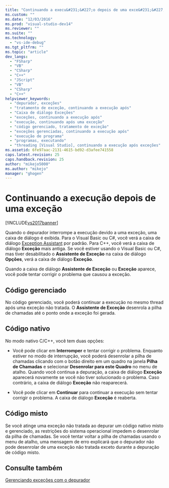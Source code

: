 ```yaml
---
title: "Continuando a execu&#231;&#227;o depois de uma exce&#231;&#227;o | Microsoft Docs"
ms.custom: ""
ms.date: "12/03/2016"
ms.prod: "visual-studio-dev14"
ms.reviewer: ""
ms.suite: ""
ms.technology: 
  - "vs-ide-debug"
ms.tgt_pltfrm: ""
ms.topic: "article"
dev_langs: 
  - "FSharp"
  - "VB"
  - "CSharp"
  - "C++"
  - "JScript"
  - "VB"
  - "CSharp"
  - "C++"
helpviewer_keywords: 
  - "depurador, exceções"
  - "tratamento de exceção, continuando a execução após"
  - "Caixa de diálogo Exceções"
  - "exceções, continuando a execução após"
  - "execução, continuando após uma exceção"
  - "código gerenciado, tratamento de exceção"
  - "exceções gerenciadas, continuando a execução após"
  - "execução de programa"
  - "programas, executando"
  - "threading [Visual Studio], continuando a execução após exceções"
ms.assetid: 6fe97aac-2131-4615-bd92-d3afee741558
caps.latest.revision: 25
caps.handback.revision: 25
author: "mikejo5000"
ms.author: "mikejo"
manager: "ghogen"
---
```

# Continuando a execu&#231;&#227;o depois de uma exce&#231;&#227;o
[!INCLUDE[vs2017banner](../code-quality/includes/vs2017banner.md)]

Quando o depurador interrompe a execução devido a uma exceção, uma caixa de diálogo é exibida.  Para o Visual Basic ou C\#, você verá a caixa de diálogo [Exception Assistant](../Topic/Exception%20Assistant.md) por padrão.  Para C\+\+, você verá a caixa de diálogo **Exceção** mais antiga.  Se você estiver usando o Visual Basic ou C\#, mas tiver desabilitado o **Assistente de Exceção** na caixa de diálogo **Opções**, verá a caixa de diálogo **Exceção**.  
  
 Quando a caixa de diálogo **Assistente de Exceção** ou **Exceção** aparece, você pode tentar corrigir o problema que causou a exceção.  
  
## Código gerenciado  
 No código gerenciado, você poderá continuar a execução no mesmo thread após uma exceção não tratada.  O **Assistente de Exceção** desenrola a pilha de chamadas até o ponto onde a exceção foi gerada.  
  
## Código nativo  
 No modo nativo C\/C\+\+, você tem duas opções:  
  
-   Você pode clicar em **Interromper** e tentar corrigir o problema.  Enquanto estiver no modo de interrupção, você poderá desenrolar a pilha de chamadas clicando com o botão direito em um quadro na janela **Pilha de Chamadas** e selecionar **Desenrolar para este Quadro** no menu de atalho.  Quando você continua a depuração, a caixa de diálogo **Exceção** aparecerá novamente se você não tiver solucionado o problema.  Caso contrário, a caixa de diálogo **Exceção** não reaparecerá.  
  
-   Você pode clicar em **Continuar** para continuar a execução sem tentar corrigir o problema.  A caixa de diálogo **Exceção** é reaberta.  
  
## Código misto  
 Se você atinge uma exceção não tratada ao depurar um código nativo misto e gerenciado, as restrições do sistema operacional impedem o desenrolar da pilha de chamadas.  Se você tentar voltar a pilha de chamadas usando o menu de atalho, uma mensagem de erro explicará que o depurador não pode desenrolar de uma exceção não tratada exceto durante a depuração de código misto.  
  
## Consulte também  
 [Gerenciando exceções com o depurador](../debugger/managing-exceptions-with-the-debugger.md)